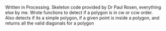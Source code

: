 Written in Processing.
Skeleton code provided by Dr Paul Rosen, everything else by me.
Wrote functions to detect if a polygon is in cw or ccw order. Also detects if its a simple polygon, if a given point is inside a polygon, and returns all the valid diagonals for a polygon
